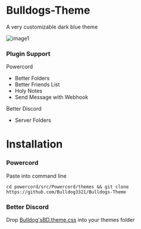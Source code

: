 # Bulldogs-Theme
A very customizable dark blue theme

![image1](https://cdn.discordapp.com/attachments/825154270881775677/872222500367515688/unknown.png)

### Plugin Support
Powercord
* Better Folders
* Better Friends List
* Holy Notes
* Send Message with Webhook

Better Discord
* Server Folders

# Installation

### Powercord
Paste into command line
```
cd powercord/src/Powercord/themes && git clone https://github.com/Bulldog3321/Bulldogs-Theme
```

### Better Discord
Drop [Bulldog'sBD.theme.css](https://github.com/Bulldog3321/Bulldogs-Theme/blob/main/Bulldog'sBD.theme.css) into your themes folder
